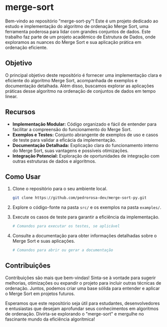 # merge-sort

Bem-vindo ao repositório "merge-sort-py"! Este é um projeto dedicado ao estudo e implementação do algoritmo de ordenação Merge Sort, uma ferramenta poderosa para lidar com grandes conjuntos de dados. Este trabalho faz parte de um projeto acadêmico de Estrutura de Dados, onde exploramos as nuances do Merge Sort e sua aplicação prática em ordenação eficiente.

## Objetivo

O principal objetivo deste repositório é fornecer uma implementação clara e eficiente do algoritmo Merge Sort, acompanhada de exemplos e documentação detalhada. Além disso, buscamos explorar as aplicações práticas desse algoritmo na ordenação de conjuntos de dados em tempo linear.

## Recursos

- **Implementação Modular:** Código organizado e fácil de entender para facilitar a compreensão do funcionamento do Merge Sort.
- **Exemplos e Testes:** Conjunto abrangente de exemplos de uso e casos de teste para validar a eficácia da implementação.
- **Documentação Detalhada:** Explicação clara do funcionamento interno do Merge Sort, suas vantagens e possíveis otimizações.
- **Integração Potencial:** Exploração de oportunidades de integração com outras estruturas de dados e algoritmos.

## Como Usar

1. Clone o repositório para o seu ambiente local.
    ```bash
    git clone https://github.com/pedrorosa-dev/merge-sort-py.git
    ```

2. Explore o código-fonte na pasta `src/` e os exemplos na pasta `examples/`.

3. Execute os casos de teste para garantir a eficiência da implementação.
    ```bash
    # Comandos para executar os testes, se aplicável
    ```

4. Consulte a documentação para obter informações detalhadas sobre o Merge Sort e suas aplicações.
    ```bash
    # Comandos para abrir ou gerar a documentação
    ```

## Contribuições

Contribuições são mais que bem-vindas! Sinta-se à vontade para sugerir melhorias, otimizações ou expandir o projeto para incluir outras técnicas de ordenação. Juntos, podemos criar uma base sólida para entender e aplicar o Merge Sort em projetos futuros.

Esperamos que este repositório seja útil para estudantes, desenvolvedores e entusiastas que desejam aprofundar seus conhecimentos em algoritmos de ordenação. Divirta-se explorando o "merge-sort" e mergulhe no fascinante mundo da eficiência algorítmica!
